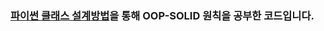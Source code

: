 ### [파이썬 클래스 설계방법](http://dbcafe.co.kr/wiki/index.php/%ED%8C%8C%EC%9D%B4%EC%8D%AC_%ED%81%B4%EB%9E%98%EC%8A%A4_%EC%84%A4%EA%B3%84%EB%B0%A9%EB%B2%95)을 통해 OOP-SOLID 원칙을 공부한 코드입니다.